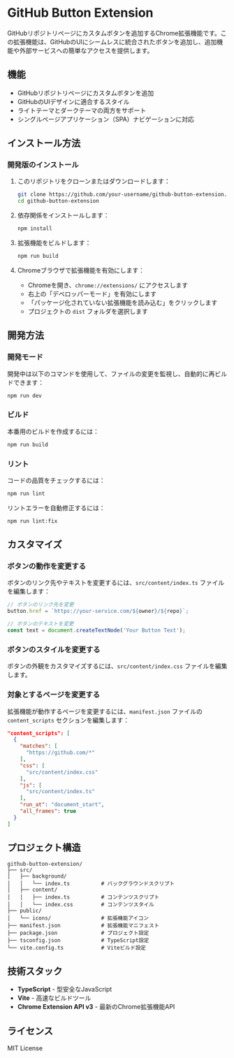 # GitHub Button Extension

GitHubリポジトリページにカスタムボタンを追加するChrome拡張機能です。この拡張機能は、GitHubのUIにシームレスに統合されたボタンを追加し、追加機能や外部サービスへの簡単なアクセスを提供します。

## 機能

- GitHubリポジトリページにカスタムボタンを追加
- GitHubのUIデザインに適合するスタイル
- ライトテーマとダークテーマの両方をサポート
- シングルページアプリケーション（SPA）ナビゲーションに対応

## インストール方法

### 開発版のインストール

1. このリポジトリをクローンまたはダウンロードします：
   ```bash
   git clone https://github.com/your-username/github-button-extension.git
   cd github-button-extension
   ```

2. 依存関係をインストールします：
   ```bash
   npm install
   ```

3. 拡張機能をビルドします：
   ```bash
   npm run build
   ```

4. Chromeブラウザで拡張機能を有効にします：
   - Chromeを開き、`chrome://extensions/` にアクセスします
   - 右上の「デベロッパーモード」を有効にします
   - 「パッケージ化されていない拡張機能を読み込む」をクリックします
   - プロジェクトの `dist` フォルダを選択します

## 開発方法

### 開発モード

開発中は以下のコマンドを使用して、ファイルの変更を監視し、自動的に再ビルドできます：

```bash
npm run dev
```

### ビルド

本番用のビルドを作成するには：

```bash
npm run build
```

### リント

コードの品質をチェックするには：

```bash
npm run lint
```

リントエラーを自動修正するには：

```bash
npm run lint:fix
```

## カスタマイズ

### ボタンの動作を変更する

ボタンのリンク先やテキストを変更するには、`src/content/index.ts` ファイルを編集します：

```typescript
// ボタンのリンク先を変更
button.href = `https://your-service.com/${owner}/${repo}`;

// ボタンのテキストを変更
const text = document.createTextNode('Your Button Text');
```

### ボタンのスタイルを変更する

ボタンの外観をカスタマイズするには、`src/content/index.css` ファイルを編集します。

### 対象とするページを変更する

拡張機能が動作するページを変更するには、`manifest.json` ファイルの `content_scripts` セクションを編集します：

```json
"content_scripts": [
  {
    "matches": [
      "https://github.com/*"
    ],
    "css": [
      "src/content/index.css"
    ],
    "js": [
      "src/content/index.ts"
    ],
    "run_at": "document_start",
    "all_frames": true
  }
]
```

## プロジェクト構造

```
github-button-extension/
├── src/
│   ├── background/
│   │   └── index.ts          # バックグラウンドスクリプト
│   ├── content/
│   │   ├── index.ts          # コンテンツスクリプト
│   │   └── index.css         # コンテンツスタイル
├── public/
│   └── icons/                # 拡張機能アイコン
├── manifest.json             # 拡張機能マニフェスト
├── package.json              # プロジェクト設定
├── tsconfig.json             # TypeScript設定
└── vite.config.ts            # Viteビルド設定
```

## 技術スタック

- **TypeScript** - 型安全なJavaScript
- **Vite** - 高速なビルドツール
- **Chrome Extension API v3** - 最新のChrome拡張機能API

## ライセンス

MIT License 
